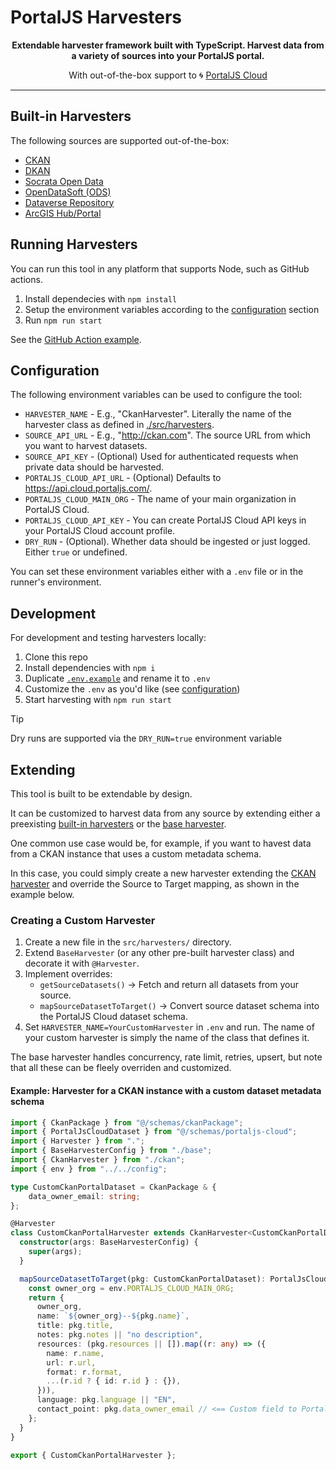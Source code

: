 # PortalJS Harvesters

<div align="center">
  
**Extendable harvester framework built with TypeScript. Harvest data from a variety of sources into your PortalJS portal.**
  
With out-of-the-box support to 🌀 [PortalJS Cloud](https://portaljs.com)

</div>

---

## Built-in Harvesters

The following sources are supported out-of-the-box:

- [CKAN](./src/harvesters/ckan.ts)
- [DKAN](./src/harvesters/dkan.ts)
- [Socrata Open Data](./src/harvesters/socrata.ts)
- [OpenDataSoft (ODS)](./src/harvesters/ods.ts)
- [Dataverse Repository](./src/harvesters/dataverse.ts)
- [ArcGIS Hub/Portal](./src/harvesters/arcgis.ts)

## Running Harvesters

You can run this tool in any platform that supports Node, such as GitHub actions.

1. Install dependecies with `npm install`
2. Setup the environment variables according to the [configuration](#configuration) section
3. Run `npm run start`

See the [GitHub Action example](https://github.com/datopian/harvesterjs/blob/main/.github/workflows/run-harvester.yml).

## Configuration

The following environment variables can be used to configure the tool:

- `HARVESTER_NAME` - E.g., "CkanHarvester". Literally the name of the harvester class as defined in [./src/harvesters](./src/harvesters).
- `SOURCE_API_URL` - E.g., "http://ckan.com". The source URL from which you want to harvest datasets.
- `SOURCE_API_KEY` - (Optional) Used for authenticated requests when private data should be harvested.
- `PORTALJS_CLOUD_API_URL` - (Optional) Defaults to https://api.cloud.portaljs.com/.
- `PORTALJS_CLOUD_MAIN_ORG` - The name of your main organization in PortalJS Cloud.
- `PORTALJS_CLOUD_API_KEY` - You can create PortalJS Cloud API keys in your PortalJS Cloud account profile.
- `DRY_RUN` - (Optional). Whether data should be ingested or just logged. Either `true` or undefined.

You can set these environment variables either with a `.env` file or in the runner's environment.

## Development

For development and testing harvesters locally:

1. Clone this repo
2. Install dependencies with `npm i`
3. Duplicate [`.env.example`](./.env.example) and rename it to `.env`
4. Customize the `.env` as you'd like (see [configuration](#configuration)) 
5. Start harvesting with `npm run start`

> [!TIP]
> Dry runs are supported via the `DRY_RUN=true` environment variable

## Extending

This tool is built to be extendable by design. 

It can be customized to harvest data from any source by extending either a preexisting [built-in harvesters](./src/harvesters) or the [base harvester](./src/harvesters/base.ts).

One common use case would be, for example, if you want to havest data from a CKAN instance that uses a custom metadata schema. 

In this case, you could simply create a new harvester extending the [CKAN harvester](./src/harvesters/ckan.ts) and override the Source to Target mapping, as shown in the example below.

### Creating a Custom Harvester

1. Create a new file in the `src/harvesters/` directory.
2. Extend `BaseHarvester` (or any other pre-built harvester class) and decorate it with `@Harvester`.
3. Implement overrides:
   * `getSourceDatasets()` → Fetch and return all datasets from your source.
   * `mapSourceDatasetToTarget()` → Convert source dataset schema into the PortalJS Cloud dataset schema.
4. Set `HARVESTER_NAME=YourCustomHarvester` in `.env` and run. The name of your custom harvester is simply the name of the class that defines it.

The base harvester handles concurrency, rate limit, retries, upsert, but note that all these can be fleely overriden and customized.

#### Example: Harvester for a CKAN instance with a custom dataset metadata schema

```ts
import { CkanPackage } from "@/schemas/ckanPackage";
import { PortalJsCloudDataset } from "@/schemas/portaljs-cloud";
import { Harvester } from ".";
import { BaseHarvesterConfig } from "./base";
import { CkanHarvester } from "./ckan";
import { env } from "../../config";

type CustomCkanPortalDataset = CkanPackage & {
    data_owner_email: string;
};

@Harvester
class CustomCkanPortalHarvester extends CkanHarvester<CustomCkanPortalDataset> {
  constructor(args: BaseHarvesterConfig) {
    super(args);
  }

  mapSourceDatasetToTarget(pkg: CustomCkanPortalDataset): PortalJsCloudDataset {
    const owner_org = env.PORTALJS_CLOUD_MAIN_ORG;
    return {
      owner_org,
      name: `${owner_org}--${pkg.name}`,
      title: pkg.title,
      notes: pkg.notes || "no description",
      resources: (pkg.resources || []).map((r: any) => ({
        name: r.name,
        url: r.url,
        format: r.format,
        ...(r.id ? { id: r.id } : {}),
      })),
      language: pkg.language || "EN",
      contact_point: pkg.data_owner_email // <== Custom field to PortalJS Cloud mapping
    };
  }
}

export { CustomCkanPortalHarvester };
```
